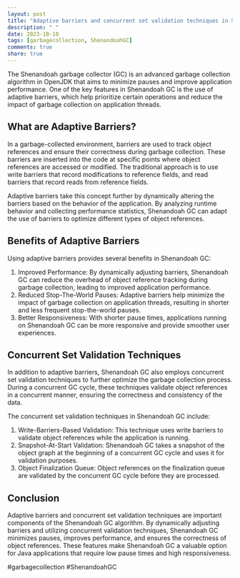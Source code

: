 ```yaml
---
layout: post
title: "Adaptive barriers and concurrent set validation techniques in Shenandoah GC"
description: " "
date: 2023-10-10
tags: [garbagecollection, ShenandoahGC]
comments: true
share: true
---
```


The Shenandoah garbage collector (GC) is an advanced garbage collection algorithm in OpenJDK that aims to minimize pauses and improve application performance. One of the key features in Shenandoah GC is the use of adaptive barriers, which help prioritize certain operations and reduce the impact of garbage collection on application threads.

## What are Adaptive Barriers?

In a garbage-collected environment, barriers are used to track object references and ensure their correctness during garbage collection. These barriers are inserted into the code at specific points where object references are accessed or modified. The traditional approach is to use write barriers that record modifications to reference fields, and read barriers that record reads from reference fields.

Adaptive barriers take this concept further by dynamically altering the barriers based on the behavior of the application. By analyzing runtime behavior and collecting performance statistics, Shenandoah GC can adapt the use of barriers to optimize different types of object references.

## Benefits of Adaptive Barriers

Using adaptive barriers provides several benefits in Shenandoah GC:

1. Improved Performance: By dynamically adjusting barriers, Shenandoah GC can reduce the overhead of object reference tracking during garbage collection, leading to improved application performance.
2. Reduced Stop-The-World Pauses: Adaptive barriers help minimize the impact of garbage collection on application threads, resulting in shorter and less frequent stop-the-world pauses.
3. Better Responsiveness: With shorter pause times, applications running on Shenandoah GC can be more responsive and provide smoother user experiences.

## Concurrent Set Validation Techniques

In addition to adaptive barriers, Shenandoah GC also employs concurrent set validation techniques to further optimize the garbage collection process. During a concurrent GC cycle, these techniques validate object references in a concurrent manner, ensuring the correctness and consistency of the data.

The concurrent set validation techniques in Shenandoah GC include:

1. Write-Barriers-Based Validation: This technique uses write barriers to validate object references while the application is running.
2. Snapshot-At-Start Validation: Shenandoah GC takes a snapshot of the object graph at the beginning of a concurrent GC cycle and uses it for validation purposes.
3. Object Finalization Queue: Object references on the finalization queue are validated by the concurrent GC cycle before they are processed.

## Conclusion

Adaptive barriers and concurrent set validation techniques are important components of the Shenandoah GC algorithm. By dynamically adjusting barriers and utilizing concurrent validation techniques, Shenandoah GC minimizes pauses, improves performance, and ensures the correctness of object references. These features make Shenandoah GC a valuable option for Java applications that require low pause times and high responsiveness.

\#garbagecollection #ShenandoahGC